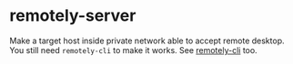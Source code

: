 # remotely-server

Make a target host inside private network able to accept remote desktop.
You still need `remotely-cli` to make it works. See [remotely-cli](https://github.com/haxpor/remotely-cli) too.
